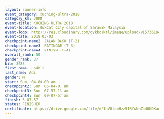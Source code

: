 ```yaml
--- 
layout: runner-info 
event_category: kuching-ultra-2018 
category_km: 30KM 
event-title: KUCHING ULTRA 2018 
event-location: BukCat City capital of Sarawak Malaysia 
event-logo: https://res.cloudinary.com/dykbosktl/image/upload/v1573619473/Logo/kuching-ultra-2018-logo_tlpvm5.png 
event-date: 2018-03-03 
checkpoint-name2: JALAN BAKO (T-2) 
checkpoint-name3: PATINGAN (T-3) 
checkpoint-name4: FINISH (T-4) 
overall_rank: 50
gender_rank: 37
bib: 3085
first_name: Fadhli
last_name: Adi
gender: M
start: Sun, 04-00-00 am
checkpoint2: Sun, 06-04-07 am
checkpoint3: Sun, 07-57-13 am
checkpoint4: Sun, 09-07-57 am
finish: 5-07-57
status: FINISHER
certificate: https://drive.google.com/file/d/1hV8lobHzz5IRYwNhZod0KDKamjEx2z0r/view?usp=sharing","CERTIFICATE")
--- 
```

